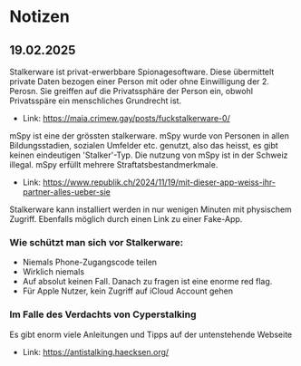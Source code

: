 # Notizen

## 19.02.2025
Stalkerware ist privat-erwerbbare Spionagesoftware. Diese übermittelt private Daten bezogen einer Person mit oder ohne Einwilligung der 2. Perosn. Sie greiffen auf die Privatssphäre der Person ein, obwohl Privatsspäre ein menschliches Grundrecht ist.
- Link: https://maia.crimew.gay/posts/fuckstalkerware-0/

mSpy ist eine der grössten stalkerware. mSpy wurde von Personen in allen Bildungsstadien, sozialen Umfelder etc. genutzt, also das heisst, es gibt keinen eindeutigen 'Stalker'-Typ. Die nutzung von mSpy ist in der Schweiz illegal. mSpy erfüllt mehrere Straftatsbestandmerkmale. 
- Link: https://www.republik.ch/2024/11/19/mit-dieser-app-weiss-ihr-partner-alles-ueber-sie

Stalkerware kann installiert werden in nur wenigen Minuten mit physischem Zugriff. Ebenfalls möglich durch einen Link zu einer Fake-App.

### Wie schützt man sich vor Stalkerware:
- Niemals Phone-Zugangscode teilen
- Wirklich niemals
- Auf absolut keinen Fall. Danach zu fragen ist eine enorme red flag.
- Für Apple Nutzer, kein Zugriff auf iCloud Account gehen

### Im Falle des Verdachts von Cyperstalking
Es gibt enorm viele Anleitungen und Tipps auf der untenstehende Webseite
- Link: https://antistalking.haecksen.org/